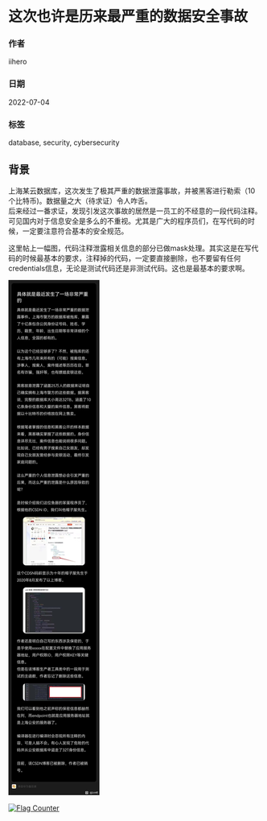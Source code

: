 # 这次也许是历来最严重的数据安全事故

### 作者

iihero

### 日期

2022-07-04

### 标签

database, security, cybersecurity

## 背景

上海某云数据库，这次发生了极其严重的数据泄露事故，并被黑客进行勒索（10个比特币)。数据量之大（待求证）令人咋舌。  
后来经过一番求证，发现引发这次事故的居然是一员工的不经意的一段代码注释。  可见国内对于信息安全是多么的不重视。尤其是广大的程序员们，在写代码的时候，一定要注意符合基本的安全规范。  

这里帖上一幅图，代码注释泄露相关信息的部分已做mask处理。其实这是在写代码的时候最基本的要求，注释掉的代码，一定要直接删除，也不要留有任何credentials信息，无论是测试代码还是非测试代码。这也是最基本的要求啊。

![严重数据泄露](Image_20220704.jpg)



<a rel="nofollow"  href="https://info.flagcounter.com/tFcK"><img src="https://s11.flagcounter.com/countxl/tFcK/bg_FFFFFF/txt_000000/border_CCCCCC/columns_2/maxflags_10/viewers_0/labels_1/pageviews_1/flags_0/percent_0/" alt="Flag Counter" border="0" alt="Flag Counter"  border="0"></a> 
